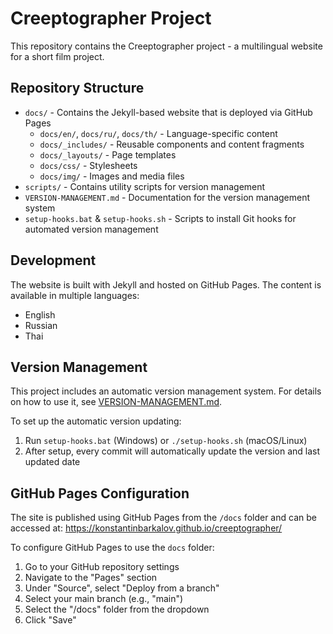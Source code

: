 # Creeptographer Project

This repository contains the Creeptographer project - a multilingual website for a short film project.

## Repository Structure

- `docs/` - Contains the Jekyll-based website that is deployed via GitHub Pages
  - `docs/en/`, `docs/ru/`, `docs/th/` - Language-specific content
  - `docs/_includes/` - Reusable components and content fragments
  - `docs/_layouts/` - Page templates
  - `docs/css/` - Stylesheets
  - `docs/img/` - Images and media files
- `scripts/` - Contains utility scripts for version management
- `VERSION-MANAGEMENT.md` - Documentation for the version management system
- `setup-hooks.bat` & `setup-hooks.sh` - Scripts to install Git hooks for automated version management

## Development

The website is built with Jekyll and hosted on GitHub Pages. The content is available in multiple languages:
- English
- Russian
- Thai

## Version Management

This project includes an automatic version management system. For details on how to use it, see [VERSION-MANAGEMENT.md](VERSION-MANAGEMENT.md).

To set up the automatic version updating:

1. Run `setup-hooks.bat` (Windows) or `./setup-hooks.sh` (macOS/Linux)
2. After setup, every commit will automatically update the version and last updated date

## GitHub Pages Configuration

The site is published using GitHub Pages from the `/docs` folder and can be accessed at:
https://konstantinbarkalov.github.io/creeptographer/

To configure GitHub Pages to use the `docs` folder:
1. Go to your GitHub repository settings
2. Navigate to the "Pages" section
3. Under "Source", select "Deploy from a branch"
4. Select your main branch (e.g., "main")
5. Select the "/docs" folder from the dropdown
6. Click "Save"
